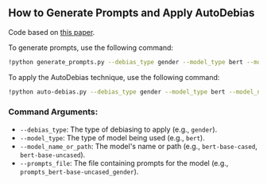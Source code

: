 ## How to Generate Prompts and Apply AutoDebias
Code based on [this paper](https://aclanthology.org/2022.acl-long.72/).

To generate prompts, use the following command:

```bash
!python generate_prompts.py --debias_type gender --model_type bert --model_name_or_path bert-base-cased
```

To apply the AutoDebias technique, use the following command:

```bash
!python auto-debias.py --debias_type gender --model_type bert --model_name_or_path bert-base-uncased --prompts_file prompts_bert-base-uncased_gender
```

### Command Arguments:
- `--debias_type`: The type of debiasing to apply (e.g., `gender`).
- `--model_type`: The type of model being used (e.g., `bert`).
- `--model_name_or_path`: The model's name or path (e.g., `bert-base-cased`, `bert-base-uncased`).
- `--prompts_file`: The file containing prompts for the model (e.g., `prompts_bert-base-uncased_gender`).
